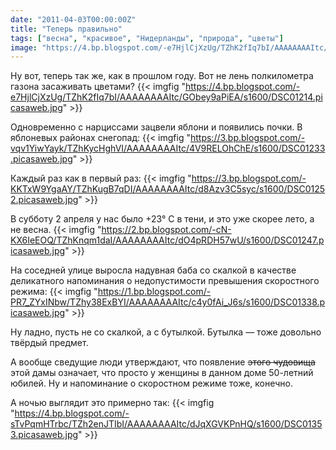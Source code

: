 ```yaml
---
date: "2011-04-03T00:00:00Z"
title: "Теперь правильно"
tags: ["весна", "красивое", "Нидерланды", "природа", "цветы"]
image: "https://4.bp.blogspot.com/-e7HjlCjXzUg/TZhK2fIq7bI/AAAAAAAAItc/GObey9aPiEA/s1600/DSC01214.picasaweb.jpg"
---
```


Ну вот, теперь так же, как в прошлом году. Вот не лень полкилометра газона засаживать цветами?
{{< imgfig "https://4.bp.blogspot.com/-e7HjlCjXzUg/TZhK2fIq7bI/AAAAAAAAItc/GObey9aPiEA/s1600/DSC01214.picasaweb.jpg" >}}

<!--more-->

Одновременно с нарциссами зацвели яблони и появились почки. В яблоневых районах снегопад:
{{< imgfig "https://3.bp.blogspot.com/-vqv1YiwYayk/TZhKycHghVI/AAAAAAAAItc/4V9RELOhChE/s1600/DSC01233.picasaweb.jpg" >}}

Каждый раз как в первый раз:
{{< imgfig "https://3.bp.blogspot.com/-KKTxW9YgaAY/TZhKugB7qDI/AAAAAAAAItc/d8Azv3C5syc/s1600/DSC01252.picasaweb.jpg" >}}

В субботу 2 апреля у нас было +23° C в тени, и это уже скорее лето, а не весна.
{{< imgfig "https://2.bp.blogspot.com/-cN-KX6IeEOQ/TZhKnqm1daI/AAAAAAAAItc/dO4pRDH57wU/s1600/DSC01247.picasaweb.jpg" >}}

На соседней улице выросла надувная баба со скалкой в качестве деликатного напоминания о недопустимости превышения скоростного режима:
{{< imgfig "https://1.bp.blogspot.com/-PR7_ZYxINbw/TZhy38ExBYI/AAAAAAAAItc/c4y0fAi_J6s/s1600/DSC01338.picasaweb.jpg" >}}

Ну ладно, пусть не со скалкой, а с бутылкой. Бутылка — тоже довольно твёрдый предмет.

А вообще сведущие люди утверждают, что появление ~~этого чудовища~~ этой дамы означает, что просто у женщины в данном доме 50-летний юбилей. Ну и напоминание о скоростном режиме тоже, конечно.

А ночью выглядит это примерно так:
{{< imgfig "https://4.bp.blogspot.com/-sTvPqmHTrbc/TZh2enJTIbI/AAAAAAAAItc/dJqXGVKPnHQ/s1600/DSC01353.picasaweb.jpg" >}}
